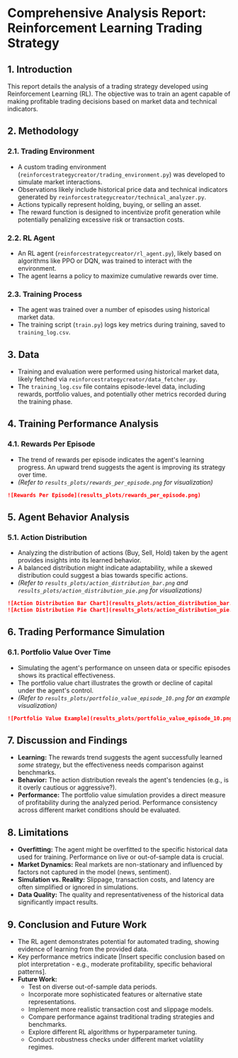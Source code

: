 # Comprehensive Analysis Report: Reinforcement Learning Trading Strategy

## 1. Introduction

This report details the analysis of a trading strategy developed using Reinforcement Learning (RL). The objective was to train an agent capable of making profitable trading decisions based on market data and technical indicators.

## 2. Methodology

### 2.1. Trading Environment
- A custom trading environment (`reinforcestrategycreator/trading_environment.py`) was developed to simulate market interactions.
- Observations likely include historical price data and technical indicators generated by `reinforcestrategycreator/technical_analyzer.py`.
- Actions typically represent holding, buying, or selling an asset.
- The reward function is designed to incentivize profit generation while potentially penalizing excessive risk or transaction costs.

### 2.2. RL Agent
- An RL agent (`reinforcestrategycreator/rl_agent.py`), likely based on algorithms like PPO or DQN, was trained to interact with the environment.
- The agent learns a policy to maximize cumulative rewards over time.

### 2.3. Training Process
- The agent was trained over a number of episodes using historical market data.
- The training script (`train.py`) logs key metrics during training, saved to `training_log.csv`.

## 3. Data

- Training and evaluation were performed using historical market data, likely fetched via `reinforcestrategycreator/data_fetcher.py`.
- The `training_log.csv` file contains episode-level data, including rewards, portfolio values, and potentially other metrics recorded during the training phase.

## 4. Training Performance Analysis

### 4.1. Rewards Per Episode
- The trend of rewards per episode indicates the agent's learning progress. An upward trend suggests the agent is improving its strategy over time.
- *(Refer to `results_plots/rewards_per_episode.png` for visualization)*

```markdown
![Rewards Per Episode](results_plots/rewards_per_episode.png)
```

## 5. Agent Behavior Analysis

### 5.1. Action Distribution
- Analyzing the distribution of actions (Buy, Sell, Hold) taken by the agent provides insights into its learned behavior.
- A balanced distribution might indicate adaptability, while a skewed distribution could suggest a bias towards specific actions.
- *(Refer to `results_plots/action_distribution_bar.png` and `results_plots/action_distribution_pie.png` for visualizations)*

```markdown
![Action Distribution Bar Chart](results_plots/action_distribution_bar.png)
![Action Distribution Pie Chart](results_plots/action_distribution_pie.png)
```

## 6. Trading Performance Simulation

### 6.1. Portfolio Value Over Time
- Simulating the agent's performance on unseen data or specific episodes shows its practical effectiveness.
- The portfolio value chart illustrates the growth or decline of capital under the agent's control.
- *(Refer to `results_plots/portfolio_value_episode_10.png` for an example visualization)*

```markdown
![Portfolio Value Example](results_plots/portfolio_value_episode_10.png)
```

## 7. Discussion and Findings

- **Learning:** The rewards trend suggests the agent successfully learned *some* strategy, but the effectiveness needs comparison against benchmarks.
- **Behavior:** The action distribution reveals the agent's tendencies (e.g., is it overly cautious or aggressive?).
- **Performance:** The portfolio value simulation provides a direct measure of profitability during the analyzed period. Performance consistency across different market conditions should be evaluated.

## 8. Limitations

- **Overfitting:** The agent might be overfitted to the specific historical data used for training. Performance on live or out-of-sample data is crucial.
- **Market Dynamics:** Real markets are non-stationary and influenced by factors not captured in the model (news, sentiment).
- **Simulation vs. Reality:** Slippage, transaction costs, and latency are often simplified or ignored in simulations.
- **Data Quality:** The quality and representativeness of the historical data significantly impact results.

## 9. Conclusion and Future Work

- The RL agent demonstrates potential for automated trading, showing evidence of learning from the provided data.
- Key performance metrics indicate [Insert specific conclusion based on plot interpretation - e.g., moderate profitability, specific behavioral patterns].
- **Future Work:**
    - Test on diverse out-of-sample data periods.
    - Incorporate more sophisticated features or alternative state representations.
    - Implement more realistic transaction cost and slippage models.
    - Compare performance against traditional trading strategies and benchmarks.
    - Explore different RL algorithms or hyperparameter tuning.
    - Conduct robustness checks under different market volatility regimes.
